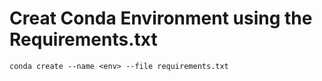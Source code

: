 # Creat Conda Environment  using the Requirements.txt

```
conda create --name <env> --file requirements.txt
```